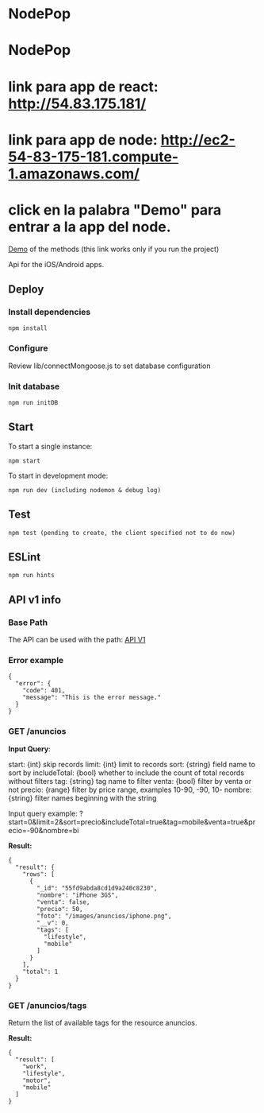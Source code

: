 # NodePop

# NodePop

# link para app de react: http://54.83.175.181/

# link para app de node: http://ec2-54-83-175-181.compute-1.amazonaws.com/

# click en la palabra "Demo" para entrar a la app del node.

[Demo](/anuncios) of the methods (this link works only if you run the project)

Api for the iOS/Android apps.

## Deploy

### Install dependencies

    npm install

### Configure

Review lib/connectMongoose.js to set database configuration

### Init database

    npm run initDB

## Start

To start a single instance:

    npm start

To start in development mode:

    npm run dev (including nodemon & debug log)

## Test

    npm test (pending to create, the client specified not to do now)

## ESLint

    npm run hints

## API v1 info

### Base Path

The API can be used with the path:
[API V1](/apiv1/anuncios)

### Error example

    {
      "error": {
        "code": 401,
        "message": "This is the error message."
      }
    }

### GET /anuncios

**Input Query**:

start: {int} skip records
limit: {int} limit to records
sort: {string} field name to sort by
includeTotal: {bool} whether to include the count of total records without filters
tag: {string} tag name to filter
venta: {bool} filter by venta or not
precio: {range} filter by price range, examples 10-90, -90, 10-
nombre: {string} filter names beginning with the string

Input query example: ?start=0&limit=2&sort=precio&includeTotal=true&tag=mobile&venta=true&precio=-90&nombre=bi

**Result:**

    {
      "result": {
        "rows": [
          {
            "_id": "55fd9abda8cd1d9a240c8230",
            "nombre": "iPhone 3GS",
            "venta": false,
            "precio": 50,
            "foto": "/images/anuncios/iphone.png",
            "__v": 0,
            "tags": [
              "lifestyle",
              "mobile"
            ]
          }
        ],
        "total": 1
      }
    }

### GET /anuncios/tags

Return the list of available tags for the resource anuncios.

**Result:**

    {
      "result": [
        "work",
        "lifestyle",
        "motor",
        "mobile"
      ]
    }
